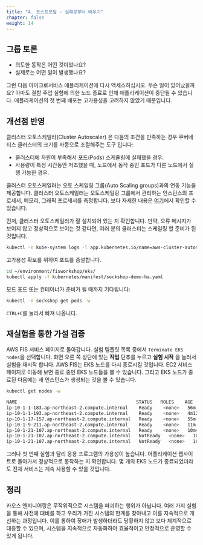 ```yaml
---
title: "4. 포스트모텀 - 실패로부터 배우기"
chapter: false
weight: 14
---
```


## 그룹 토론

+ 의도한 동작은 어떤 것이었나요?
+ 실제로는 어떤 일이 발생했나요?

그런 다음 마이크로서비스 애플리케이션에 다시 액세스하십시오. 무슨 일이 있어났을까요? 아마도 결함 주입 실험에 의한 노드 종료로 인해 애플리케이션이 중단될 수 있습니다. 애플리케이션의 첫 번째 배포는 고가용성을 고려하지 않았기 때문입니다.

## 개선점 반영

클러스터 오토스케일러(Cluster Autoscaler) 은 다음의 조건을 만족하는 경우 쿠버네티스 클러스터의 크기를 자동으로 조절해주는 도구 입니다:

+ 클러스터에 자원이 부족해서 포드(Pods) 스케쥴링에 실패했을 경우.
+ 사용량이 특정 시간동안 저조했을 때, 노드에서 동작 중인 포드가 다른 노드에서 실행 가능한 경우.

클러스터 오토스케일러는 오토 스케일링 그룹(Auto Scaling groups)과의 연동 기능을 제공합니다. 클러스터 오토스케일러는 오토스케일링 그룹에서 관리하는 인스턴스의 프로세서, 메모리, 그래픽 프로세서를 측정합니다. 보다 자세한 내용은 [여기](https://github.com/kubernetes/autoscaler/tree/master/cluster-autoscaler/cloudprovider/aws)에서 확인할 수 있습니다.

먼저, 클러스터 오토스케일러가 잘 설치되어 있는 지 확인합니다. 만약, 오류 메시지가 보이지 않고 정상적으로 보이는 것 같다면, 여러 분의 클러스터는 스케일링 할 준비가 된 것입니다.
```sh
kubectl -n kube-system logs -l app.kubernetes.io/name=aws-cluster-autoscaler
```

고가용성 확보를 위하여 포드를 증설합니다.
```sh
cd ~/environment/fisworkshop/eks/
kubectl apply -f kubernetes/manifest/sockshop-demo-ha.yaml
```

모드 포드 또는 컨테이너가 준비가 될 때까지 기다립니다:
```sh
kubectl -n sockshop get pods -w
```
`CTRL+C`를 눌러서 빠져 나옵니다.

## 재실험을 통한 가설 검증

AWS FIS 서비스 페이지로 돌아갑니다. 실험 템플릿 목록 중에서 `Terminate EKS nodes`을 선택합니다. 화면 오른 쪽 상단에 있는 **작업** 단추를 누르고 **실험 시작** 을 눌러서 실험을 재시작 합니다. AWS FIS는 EKS 노드를 다시 종료시킬 것입니다. EC2 서비스 페이지로 이동해 보면 종료 중인 EKS 노드들을 볼 수 있습니다. 그리고 EKS 노드가 종료된 다음에는 새 인스턴스가 생성되는 것을 볼 수 있습니다.

```sh
kubectl get nodes -w
```
```sh
NAME                                            STATUS   ROLES    AGE     VERSION
ip-10-1-1-183.ap-northeast-2.compute.internal    Ready    <none>   56m     v1.20.4-eks-6b7464
ip-10-1-1-193.ap-northeast-2.compute.internal    Ready    <none>   4m12s   v1.20.4-eks-6b7464
ip-10-1-17-157.ap-northeast-2.compute.internal   Ready    <none>   55m     v1.20.4-eks-6b7464
ip-10-1-9-211.ap-northeast-2.compute.internal    Ready    <none>   11m     v1.20.4-eks-6b7464
ip-10-1-21-107.ap-northeast-2.compute.internal   Ready    <none>   10m40s   v1.20.4-eks-6b7464
ip-10-1-21-107.ap-northeast-2.compute.internal   NotReady   <none>   10m40s   v1.20.4-eks-6b7464
ip-10-1-21-107.ap-northeast-2.compute.internal   NotReady   <none>   10m40s   v1.20.4-eks-6b7464
```

그러나 첫 번째 실험과 달리 응용 프로그램의 가용성이 높습니다. 어플리케이션 웹사이트로 돌아가서 정상적으로 동작하는 지 확인합니다. 몇 개의 EKS 노드가 종료되었더라도 전체 서비스는 계속 사용할 수 있을 것입니다.

## 정리

카오스 엔지니어링은 무작위적으로 시스템을 파괴하는 행위가 아닙니다. 여러 가지 실험을 통해 사전에 대비를 하고 우리가 가진 시스템의 한계를 찾아내고 이를 지속적으로 개선하는 과정입니다. 이를 통하여 장애가 발생하더라도 당황하지 않고 보다 체계적으로 대응할 수 있으며, 시스템을 지속적으로 자동화하여 효율적이고 안정적으로 운영할 수 있게 됩니다.
